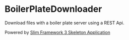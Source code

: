 # BoilerPlateDownloader

Download files with a boiler plate server using a REST Api.

Powered by [Slim Framework 3 Skeleton Application](https://github.com/slimphp/Slim-Skeleton)
